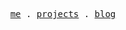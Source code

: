 <p align="center" dir="auto">
  <samp>
    <a href="https://dulan.me/" rel="nofollow">me</a>  . <a href="https://dulan.me/work" rel="nofollow">projects</a> . <a href="https://dulan.me/blog" rel="nofollow" >blog</a>
  </samp>
</p>

<!--
**DulanHewage/DulanHewage** is a ✨ _special_ ✨ repository because its `README.md` (this file) appears on your GitHub profile.

Here are some ideas to get you started:

- 🔭 I’m currently working on ...
- 🌱 I’m currently learning ...
- 👯 I’m looking to collaborate on ...
- 🤔 I’m looking for help with ...
- 💬 Ask me about ...
- 📫 How to reach me: ...
- 😄 Pronouns: ...
- ⚡ Fun fact: ...
-->
